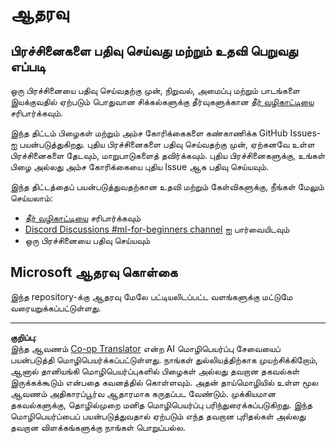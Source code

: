 <!--
CO_OP_TRANSLATOR_METADATA:
{
  "original_hash": "09623d7343ff1c26ff4f198c1b2d3176",
  "translation_date": "2025-10-11T11:12:46+00:00",
  "source_file": "SUPPORT.md",
  "language_code": "ta"
}
-->
# ஆதரவு
## பிரச்சினைகளை பதிவு செய்வது மற்றும் உதவி பெறுவது எப்படி  

ஒரு பிரச்சினையை பதிவு செய்வதற்கு முன், நிறுவல், அமைப்பு மற்றும் பாடங்களை இயக்குவதில் ஏற்படும் பொதுவான சிக்கல்களுக்கு தீர்வுகளுக்கான [தீர் வழிகாட்டியை](TROUBLESHOOTING.md) சரிபார்க்கவும்.

இந்த திட்டம் பிழைகள் மற்றும் அம்ச கோரிக்கைகளை கண்காணிக்க GitHub Issues-ஐ பயன்படுத்துகிறது. புதிய பிரச்சினைகளை பதிவு செய்வதற்கு முன், ஏற்கனவே உள்ள பிரச்சினைகளை தேடவும், மாறுபாடுகளைத் தவிர்க்கவும். புதிய பிரச்சினைகளுக்கு, உங்கள் பிழை அல்லது அம்ச கோரிக்கையை புதிய Issue ஆக பதிவு செய்யவும்.

இந்த திட்டத்தைப் பயன்படுத்துவதற்கான உதவி மற்றும் கேள்விகளுக்கு, நீங்கள் மேலும் செய்யலாம்:
- [தீர் வழிகாட்டியை](TROUBLESHOOTING.md) சரிபார்க்கவும்
- [Discord Discussions #ml-for-beginners channel](https://aka.ms/foundry/discord) ஐ பார்வையிடவும்
- ஒரு பிரச்சினையை பதிவு செய்யவும்

## Microsoft ஆதரவு கொள்கை  

இந்த repository-க்கு ஆதரவு மேலே பட்டியலிடப்பட்ட வளங்களுக்கு மட்டுமே வரையறுக்கப்பட்டுள்ளது.

---

**குறிப்பு**:  
இந்த ஆவணம் [Co-op Translator](https://github.com/Azure/co-op-translator) என்ற AI மொழிபெயர்ப்பு சேவையைப் பயன்படுத்தி மொழிபெயர்க்கப்பட்டுள்ளது. நாங்கள் துல்லியத்திற்காக முயற்சிக்கிறோம், ஆனால் தானியங்கி மொழிபெயர்ப்புகளில் பிழைகள் அல்லது தவறான தகவல்கள் இருக்கக்கூடும் என்பதை கவனத்தில் கொள்ளவும். அதன் தாய்மொழியில் உள்ள மூல ஆவணம் அதிகாரப்பூர்வ ஆதாரமாக கருதப்பட வேண்டும். முக்கியமான தகவல்களுக்கு, தொழில்முறை மனித மொழிபெயர்ப்பு பரிந்துரைக்கப்படுகிறது. இந்த மொழிபெயர்ப்பைப் பயன்படுத்துவதால் ஏற்படும் எந்த தவறான புரிதல்கள் அல்லது தவறான விளக்கங்களுக்கு நாங்கள் பொறுப்பல்ல.
